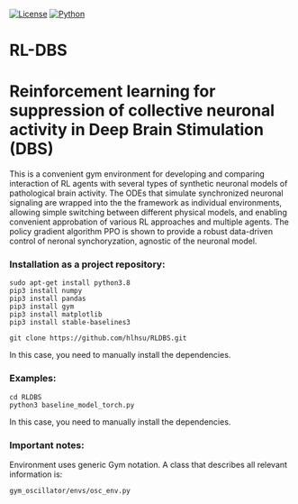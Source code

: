 [![License](https://img.shields.io/github/license/analysiscenter/pydens.svg)](https://www.apache.org/licenses/LICENSE-2.0)
[![Python](https://img.shields.io/badge/python-3.8-blue.svg)](https://python.org)

# RL-DBS
# Reinforcement learning for suppression of collective neuronal activity in Deep Brain Stimulation (DBS)

This is a convenient gym environment for developing and comparing interaction of RL agents with several types of synthetic neuronal models of pathological brain activity. The ODEs that simulate synchronized neuronal signaling are wrapped into the the framework as individual environments, allowing simple switching between different physical models, and enabling convenient approbation of various RL approaches and multiple agents. The policy gradient algorithm PPO is shown to provide a robust data-driven control of neronal synchoryzation, agnostic of the neuronal model. 




### Installation as a project repository:

```
sudo apt-get install python3.8
pip3 install numpy
pip3 install pandas
pip3 install gym
pip3 install matplotlib
pip3 install stable-baselines3

git clone https://github.com/hlhsu/RLDBS.git
```

In this case, you need to manually install the dependencies.


### Examples:

```
cd RLDBS
python3 baseline_model_torch.py
```

In this case, you need to manually install the dependencies.

### Important notes:

Environment uses generic Gym notation. A class that describes all relevant information is:
```
gym_oscillator/envs/osc_env.py
```

